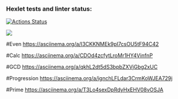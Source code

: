 ### Hexlet tests and linter status:
[![Actions Status](https://github.com/Alek753/python-project-49/workflows/hexlet-check/badge.svg)](https://github.com/Alek753/python-project-49/actions)

<a href="https://codeclimate.com/github/Alek753/python-project-49/maintainability"><img src="https://api.codeclimate.com/v1/badges/01099b6f06eb56df74a9/maintainability" /></a>

#Even
https://asciinema.org/a/I3CKKNMEk9pI7csOU5tF94C42

#Calc
https://asciinema.org/a/CDOd4zcfytLroMr1HY4VinfnP

#GCD
https://asciinema.org/a/qkhL2dt5dS3bpbZXVjGbg2xUC

#Progression
https://asciinema.org/a/ignchLFLdar3CrmKoWJEA729j

#Prime
https://asciinema.org/a/T3Lo4sexDpRdyHxEHV08vOSJA